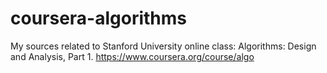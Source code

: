 # coursera-algorithms
My sources related to Stanford University online class: Algorithms: Design and Analysis, Part 1. https://www.coursera.org/course/algo

